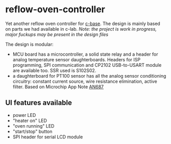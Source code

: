 reflow-oven-controller
======================

Yet another reflow oven controller for [c-base](http://c-base.org). The design is mainly based on parts we had available in c-lab. *Note: the project is work in progress, major fuckups may be present in the design files*

The design is modular:
- MCU board has a microcontroller, a solid state relay and a header for analog temperature sensor daughterboards. Headers for ISP programming, SPI communication and CP2102 USB-to-USART module are available too. SSR used is S102S02.
- a daughterboard for PT100 sensor has all the analog sensor conditioning circuitry: constant current source, wire resistance elimination, active filter. Based on Microchip App Note [AN687](http://www.microchip.com/stellent/idcplg?IdcService=SS_GET_PAGE&nodeId=1824&appnote=en011700)

UI features available
---------------------

- power LED
- "heater on" LED
- "oven running" LED
- "start/stop" button
- SPI header for serial LCD module 


